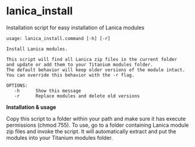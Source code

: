 lanica_install
==============

Installation script for easy installation of Lanica modules

    usage: lanica_install.command [-h] [-r]

    Install Lanica modules. 

    This script will find all Lanica zip files in the current folder
    and update or add them to your Titanium modules folder.
    The default behavior will keep older versions of the module intact.
    You can override this behavior with the -r flag.

    OPTIONS:
       -h      Show this message
       -r      Replace modules and delete old versions




<b>Installation & usage</b>

Copy this script to a folder within your path and make sure it has execute permissions (chmod 755). 
To use, go to a folder containing Lanica module zip files and invoke the script. It will automatically extract and put the modules into your Titanium modules folder.
